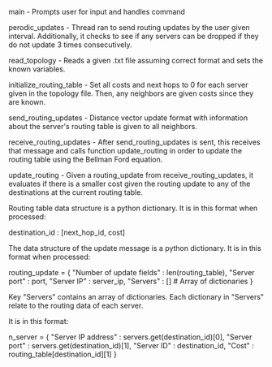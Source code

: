 main - Prompts user for input and handles command

perodic_updates - Thread ran to send routing updates by the user given interval. Additionally, it checks to see if any servers can be dropped if they do not update 3 times consecutively.

read_topology - Reads a given .txt file assuming correct format and sets the known variables.

initialize_routing_table - Set all costs and next hops to 0 for each server given in the topology file. Then, any neighbors are given costs since they are known.

send_routing_updates - Distance vector update format with information about the server's routing table is given to all neighbors.

receive_routing_updates - After send_routing_updates is sent, this receives that message and calls function update_routing in order to update the routing table using the Bellman Ford equation.

update_routing - Given a routing_update from receive_routing_updates, it evaluates if there is a smaller cost given the routing update to any of the destinations at the current routing table.

Routing table data structure is a python dictionary. It is in this format when processed:

destination_id : [next_hop_id, cost]

The data structure of the update message is a python dictionary. It is in this format when processed:

routing_update = {
        "Number of update fields" : len(routing_table),
        "Server port" : port,
        "Server IP" : server_ip,
        "Servers" : [] # Array of dictionaries
}

Key "Servers" contains an array of dictionaries. Each dictionary in "Servers" relate to the routing data of each server.

It is in this format:

 n_server = {
            "Server IP address" : servers.get(destination_id)[0],
            "Server port" : servers.get(destination_id)[1],
            "Server ID" : destination_id,
            "Cost" : routing_table[destination_id][1]
  }

